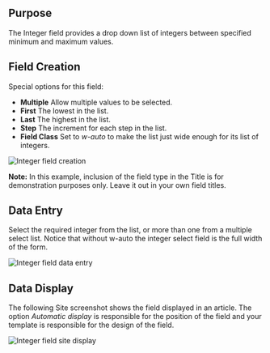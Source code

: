 <!-- Filename: J3.x:Adding_custom_fields/Integer_Field / Display title: Integer Field -->

## Purpose

The Integer field provides a drop down list of integers between specified
minimum and maximum values.

## Field Creation

Special options for this field:

- **Multiple** Allow multiple values to be selected.
- **First** The lowest in the list.
- **Last** The highest in the list.
- **Step** The increment for each step in the list.
- **Field Class** Set to *w-auto* to make the list just wide enough for its
list of integers.

![Integer field creation](../../../en/images/fields/fields-integer-edit.png)

**Note:** In this example, inclusion of the field type in the Title is for
demonstration purposes only. Leave it out in your own field titles.

## Data Entry

Select the required integer from the list, or more than one from a multiple
select list. Notice that without w-auto the integer select field is the full
width of the form.

![Integer field data entry](../../../en/images/fields/fields-integer-data-entry.png)

## Data Display

The following Site screenshot shows the field displayed in an article. The
option *Automatic display* is responsible for the position of the field and
your template is responsible for the design of the field.

![Integer field site display](../../../en/images/fields/fields-integer-site.png)
